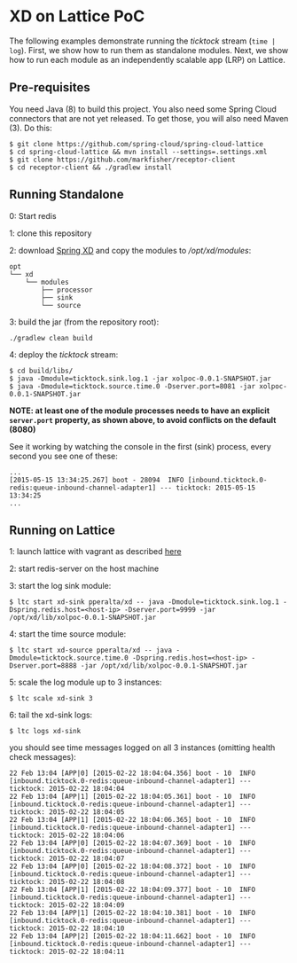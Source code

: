 # XD on Lattice PoC

The following examples demonstrate running the *ticktock* stream (`time | log`). First, we show how to run them as standalone modules. Next, we show how to run each module as an independently scalable app (LRP) on Lattice.

## Pre-requisites

You need Java (8) to build this project. You also need some Spring Cloud connectors that are not yet released. To get those, you will also need Maven (3). Do this:

```
$ git clone https://github.com/spring-cloud/spring-cloud-lattice
$ cd spring-cloud-lattice && mvn install --settings=.settings.xml
$ git clone https://github.com/markfisher/receptor-client
$ cd receptor-client && ./gradlew install
```

## Running Standalone

0: Start redis

1: clone this repository

2: download [Spring XD](http://projects.spring.io/spring-xd/) and copy the modules to */opt/xd/modules*:

````
opt
└── xd
    └── modules
        ├── processor
        ├── sink
        └── source
````

3: build the jar (from the repository root):

````
./gradlew clean build
````

4: deploy the *ticktock* stream:

````
$ cd build/libs/
$ java -Dmodule=ticktock.sink.log.1 -jar xolpoc-0.0.1-SNAPSHOT.jar
$ java -Dmodule=ticktock.source.time.0 -Dserver.port=8081 -jar xolpoc-0.0.1-SNAPSHOT.jar
````

**NOTE: at least one of the module processes needs to have an explicit `server.port` property, as shown above, to avoid conflicts on the default (8080)**

See it working by watching the console in the first (sink) process, every second you see one of these:

```
...
[2015-05-15 13:34:25.267] boot - 28094  INFO [inbound.ticktock.0-redis:queue-inbound-channel-adapter1] --- ticktock: 2015-05-15 13:34:25
...
```

## Running on Lattice

1: launch lattice with vagrant as described [here](https://github.com/cloudfoundry-incubator/lattice#launching-with-vagrant)

2: start redis-server on the host machine

3: start the log sink module:

````
$ ltc start xd-sink pperalta/xd -- java -Dmodule=ticktock.sink.log.1 -Dspring.redis.host=<host-ip> -Dserver.port=9999 -jar /opt/xd/lib/xolpoc-0.0.1-SNAPSHOT.jar
````

4: start the time source module:

````
$ ltc start xd-source pperalta/xd -- java -Dmodule=ticktock.source.time.0 -Dspring.redis.host=<host-ip> -Dserver.port=8888 -jar /opt/xd/lib/xolpoc-0.0.1-SNAPSHOT.jar
````

5: scale the log module up to 3 instances:

````
$ ltc scale xd-sink 3
````

6: tail the xd-sink logs:

````
$ ltc logs xd-sink
````

you should see time messages logged on all 3 instances (omitting health check messages):

````
22 Feb 13:04 [APP|0] [2015-02-22 18:04:04.356] boot - 10  INFO [inbound.ticktock.0-redis:queue-inbound-channel-adapter1] --- ticktock: 2015-02-22 18:04:04
22 Feb 13:04 [APP|1] [2015-02-22 18:04:05.361] boot - 10  INFO [inbound.ticktock.0-redis:queue-inbound-channel-adapter1] --- ticktock: 2015-02-22 18:04:05
22 Feb 13:04 [APP|1] [2015-02-22 18:04:06.365] boot - 10  INFO [inbound.ticktock.0-redis:queue-inbound-channel-adapter1] --- ticktock: 2015-02-22 18:04:06
22 Feb 13:04 [APP|0] [2015-02-22 18:04:07.369] boot - 10  INFO [inbound.ticktock.0-redis:queue-inbound-channel-adapter1] --- ticktock: 2015-02-22 18:04:07
22 Feb 13:04 [APP|0] [2015-02-22 18:04:08.372] boot - 10  INFO [inbound.ticktock.0-redis:queue-inbound-channel-adapter1] --- ticktock: 2015-02-22 18:04:08
22 Feb 13:04 [APP|1] [2015-02-22 18:04:09.377] boot - 10  INFO [inbound.ticktock.0-redis:queue-inbound-channel-adapter1] --- ticktock: 2015-02-22 18:04:09
22 Feb 13:04 [APP|1] [2015-02-22 18:04:10.381] boot - 10  INFO [inbound.ticktock.0-redis:queue-inbound-channel-adapter1] --- ticktock: 2015-02-22 18:04:10
22 Feb 13:04 [APP|2] [2015-02-22 18:04:11.662] boot - 10  INFO [inbound.ticktock.0-redis:queue-inbound-channel-adapter1] --- ticktock: 2015-02-22 18:04:11
````
